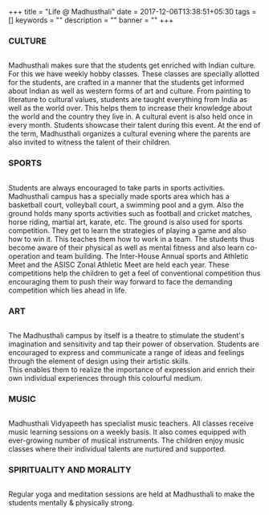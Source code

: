 +++
title =  "Life @ Madhusthali"
date = 2017-12-06T13:38:51+05:30
tags = []
keywords = ""
description = ""
banner = ""
+++

### CULTURE

<img class="" alt="" src="/images/lifeatmadhusthali1.jpg" />

Madhusthali makes sure that the students get enriched with Indian culture. For this we have weekly hobby classes. These classes are specially allotted for the students, are crafted in a manner that the students get informed about Indian as well as western forms of art and culture. From painting to literature to cultural values, students are taught everything from India as well as the world over. This helps them to increase their knowledge about the world and the country they live in. A cultural event is also held once in every month. Students showcase their talent during this event. At the end of the term, Madhusthali organizes a cultural evening where the parents are also invited to witness the talent of their children.

### SPORTS

<img class="" alt="" src="/images/lifeatmadhusthali2.jpg" />

Students are always encouraged to take parts in sports activities. Madhusthali campus has a specially made sports area which has a basketball court, volleyball court, a swimming pool and a gym. Also the ground holds many sports activities such as football and cricket matches, horse riding, martial art, karate, etc. The ground is also used for sports competition. They get to learn the strategies of playing a game and also how to win it. This teaches them how to work in a team. The students thus become aware of their physical as well as mental fitness and also learn co-operation and team building. The Inter-House Annual sports and Athletic Meet and the ASISC Zonal Athletic Meet are held each year. These competitions help the children to get a feel of conventional competition thus encouraging them to push their way forward to face the demanding competition which lies ahead in life.

### ART

<img class="" alt="" src="/images/lifeatmadhusthali3.jpg" />

The Madhusthali campus by itself is a theatre to stimulate the student's imagination and sensitivity and tap their power of observation. Students are encouraged to express and communicate a range of ideas and feelings through the element of design using their artistic skills. <br>
This enables them to realize the importance of expression and enrich their own individual experiences through this colourful medium.

### MUSIC

<img class="" alt="" src="/images/lifeatmadhusthali4.jpg" />

Madhusthali Vidyapeeth has specialist music teachers. All classes receive music learning sessions on a weekly basis. It also comes equipped with ever-growing number of musical instruments. The children enjoy music classes where their individual talents are nurtured and supported.

### SPIRITUALITY AND MORALITY

<img class="" alt="" src="/images/lifeatmadhusthali5.jpg" />

Regular yoga and meditation sessions are held at Madhusthali to make the students mentally & physically strong.
